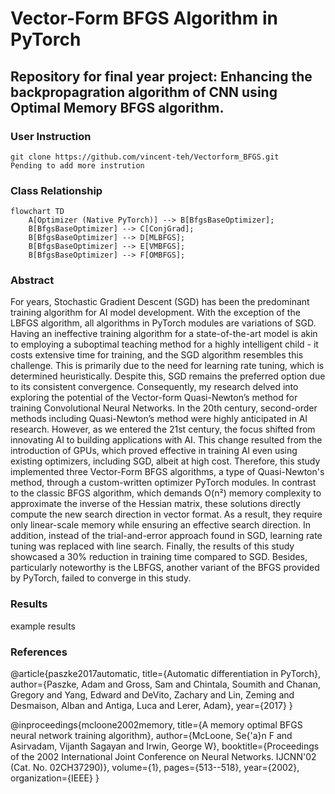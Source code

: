 # Vector-Form BFGS Algorithm in PyTorch
## Repository for final year project: Enhancing the backpropagration algorithm of CNN using Optimal Memory BFGS algorithm.

### User Instruction
```
git clone https://github.com/vincent-teh/Vectorform_BFGS.git
Pending to add more instrution
```


### Class Relationship
```mermaid
flowchart TD
    A[Optimizer (Native PyTorch)] --> B[BfgsBaseOptimizer];
    B[BfgsBaseOptimizer] --> C[ConjGrad];
    B[BfgsBaseOptimizer] --> D[MLBFGS];
    B[BfgsBaseOptimizer] --> E[VMBFGS];
    B[BfgsBaseOptimizer] --> F[OMBFGS];

```

### Abstract
For years, Stochastic Gradient Descent (SGD) has been the predominant training algorithm for AI model development. With the exception of the LBFGS algorithm, all algorithms in PyTorch modules are variations of SGD. Having an ineffective training algorithm for a state-of-the-art model is akin to employing a suboptimal teaching method for a highly intelligent child - it costs extensive time for training, and the SGD algorithm resembles this challenge. This is primarily due to the need for learning rate tuning, which is determined heuristically. Despite this, SGD remains the preferred option due to its consistent convergence. Consequently, my research delved into exploring the potential of the Vector-form Quasi-Newton’s method for training Convolutional Neural Networks. In the 20th century, second-order methods including Quasi-Newton’s method were highly anticipated in AI research. However, as we entered the 21st century, the focus shifted from innovating AI to building applications with AI. This change resulted from the introduction of GPUs, which proved effective in training AI even using existing optimizers, including SGD, albeit at high cost. Therefore, this study implemented three Vector-Form BFGS algorithms, a type of Quasi-Newton's method, through a custom-written optimizer PyTorch modules. In contrast to the classic BFGS algorithm, which demands O(n²) memory complexity to approximate the inverse of the Hessian matrix, these solutions directly compute the new search direction in vector format. As a result, they require only linear-scale memory while ensuring an effective search direction. In addition, instead of the trial-and-error approach found in SGD, learning rate tuning was replaced with line search. Finally, the results of this study showcased a 30% reduction in training time compared to SGD. Besides, particularly noteworthy is the LBFGS, another variant of the BFGS provided by PyTorch, failed to converge in this study.

### Results
example results


### References
@article{paszke2017automatic,
  title={Automatic differentiation in PyTorch},
  author={Paszke, Adam and Gross, Sam and Chintala, Soumith and Chanan, Gregory and Yang, Edward and DeVito, Zachary and Lin, Zeming and Desmaison, Alban and Antiga, Luca and Lerer, Adam},
  year={2017}
}

@inproceedings{mcloone2002memory,
  title={A memory optimal BFGS neural network training algorithm},
  author={McLoone, Se{\'a}n F and Asirvadam, Vijanth Sagayan and Irwin, George W},
  booktitle={Proceedings of the 2002 International Joint Conference on Neural Networks. IJCNN'02 (Cat. No. 02CH37290)},
  volume={1},
  pages={513--518},
  year={2002},
  organization={IEEE}
}
